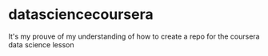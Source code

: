 # datasciencecoursera
It's my prouve of my understanding of how to create a repo for the coursera data science lesson
